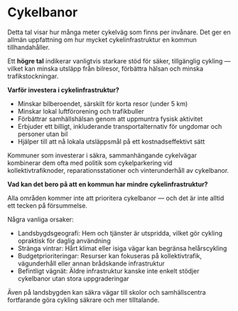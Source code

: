 # Cykelbanor

Detta tal visar hur många meter cykelväg som finns per invånare. Det ger en allmän uppfattning om hur mycket cykelinfrastruktur en kommun tillhandahåller.

Ett **högre tal** indikerar vanligtvis starkare stöd för säker, tillgänglig cykling — vilket kan minska utsläpp från bilresor, förbättra hälsan och minska trafikstockningar.

**Varför investera i cykelinfrastruktur?**

- Minskar bilberoendet, särskilt för korta resor (under 5 km)
- Minskar lokal luftförorening och trafikbuller
- Förbättrar samhällshälsan genom att uppmuntra fysisk aktivitet
- Erbjuder ett billigt, inkluderande transportalternativ för ungdomar och personer utan bil
- Hjälper till att nå lokala utsläppsmål på ett kostnadseffektivt sätt

Kommuner som investerar i säkra, sammanhängande cykelvägar kombinerar dem ofta med politik som cykelparkering vid kollektivtrafiknoder, reparationsstationer och vinterunderhåll av cykelbanor.

**Vad kan det bero på att en kommun har mindre cykelinfrastruktur?**

Alla områden kommer inte att prioritera cykelbanor — och det är inte alltid ett tecken på försummelse.

Några vanliga orsaker:

- Landsbygdsgeografi: Hem och tjänster är utspridda, vilket gör cykling opraktisk för daglig användning
- Stränga vintrar: Hårt klimat eller isiga vägar kan begränsa helårscykling
- Budgetprioriteringar: Resurser kan fokuseras på kollektivtrafik, vägunderhåll eller annan brådskande infrastruktur
- Befintligt vägnät: Äldre infrastruktur kanske inte enkelt stödjer cykelbanor utan stora uppgraderingar

Även på landsbygden kan säkra vägar till skolor och samhällscentra fortfarande göra cykling säkrare och mer tilltalande.
